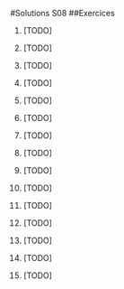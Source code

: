 #Solutions S08
##Exercices
1. [TODO]

2. [TODO]

3. [TODO]

4. [TODO]

5. [TODO]

6. [TODO]

7. [TODO]

8. [TODO]

9. [TODO]

10. [TODO]

11. [TODO]

12. [TODO]

13. [TODO]

14. [TODO]

15. [TODO]
